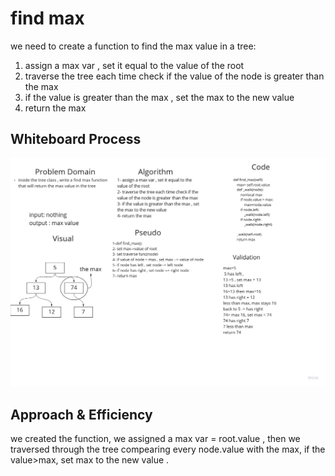 # find max 
we need to create a function to find the max value in a tree:
1. assign a max var , set it equal to the value of the root
2. traverse the tree each time check if the value of the node is greater than the max
3. if the value is greater than the max , set the max to the new value
4. return the max


## Whiteboard Process
![whiteboard](../data_structures_and_algorithms/assessts/find_max.jpg)



## Approach & Efficiency
we created the function, we assigned a max var = root.value , then we traversed through the tree compearing every node.value with the max, if the value>max, set max to the new value .